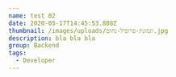 ```yaml
---
name: test 02
date: 2020-05-17T14:45:53.808Z
thumbnail: /images/uploads/תמונת-פרופיל-נחום.jpg
description: bla bla bla
group: Backend
tags:
  - Developer
---
```


